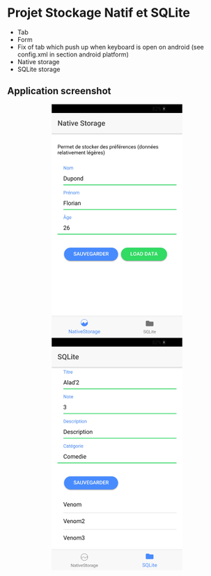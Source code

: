 # Projet Stockage Natif et SQLite

* Tab
* Form
* Fix of tab which push up when keyboard is open on android (see config.xml in section android platform)
* Native storage
* SQLite storage

## Application screenshot

<center>
<img src="./src/assets/imgs/native.jpg" width=300 />
<img src="./src/assets/imgs/sqlite.jpg" width=300 />
</center>
